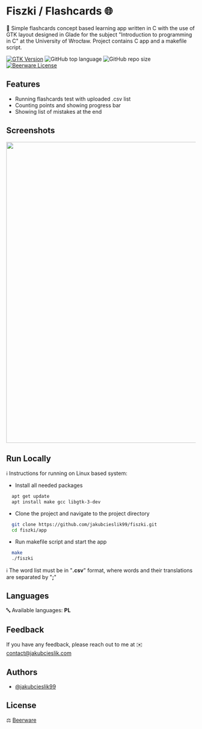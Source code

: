 
# Fiszki / Flashcards 🌐

📌 Simple flashcards concept based learning app written in C with the use of GTK layout 
designed in Glade for the subject "Introduction to programming in C" 
at the University of Wrocław. Project contains C app and a makefile script.

[![GTK Version](https://img.shields.io/badge/gtk-Gtk%E2%80%933.0-orange)](https://docs.gtk.org/gtk3/)
![GitHub top language](https://img.shields.io/github/languages/top/jakubcieslik99/fiszki)
![GitHub repo size](https://img.shields.io/github/repo-size/jakubcieslik99/fiszki)
[![Beerware License](https://img.shields.io/badge/license-Beerware-green)](https://en.wikipedia.org/wiki/Beerware)


## Features

- Running flashcards test with uploaded .csv list
- Counting points and showing progress bar
- Showing list of mistakes at the end


## Screenshots

<img src="https://i.ibb.co/Np6G8Pj/fiszki-1.png" width="800">


## Run Locally

ℹ️ Instructions for running on Linux based system:

- Install all needed packages

```bash
  apt get update
  apt install make gcc libgtk-3-dev
```

- Clone the project and navigate to the project directory

```bash
  git clone https://github.com/jakubcieslik99/fiszki.git
  cd fiszki/app
```

- Run makefile script and start the app

```bash
  make
  ./fiszki
```

ℹ️ The word list must be in "**.csv**" format, where words and their translations are separated by "**;**"
## Languages

🔤 Available languages: **PL**


## Feedback

If you have any feedback, please reach out to me at ✉️ contact@jakubcieslik.com


## Authors

- [@jakubcieslik99](https://www.github.com/jakubcieslik99)


## License

⚖️ [Beerware](https://en.wikipedia.org/wiki/Beerware)


